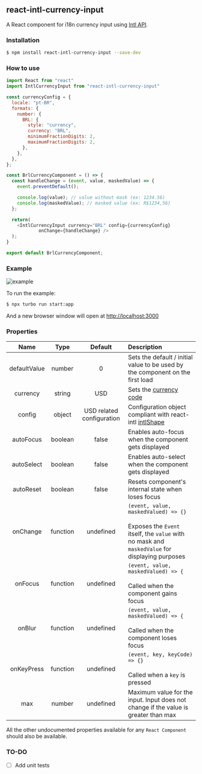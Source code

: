 ## react-intl-currency-input

A React component for i18n currency input using [Intl API](https://developer.mozilla.org/pt-BR/docs/Web/JavaScript/Reference/Global_Objects/Intl).

### Installation

```sh
$ npm install react-intl-currency-input --save-dev
```

### How to use

```js
import React from "react"
import IntlCurrencyInput from "react-intl-currency-input"

const currencyConfig = {
  locale: "pt-BR",
  formats: {
    number: {
      BRL: {
        style: "currency",
        currency: "BRL",
        minimumFractionDigits: 2,
        maximumFractionDigits: 2,
      },
    },
  },
};

const BrlCurrencyComponent = () => {
  const handleChange = (event, value, maskedValue) => {
    event.preventDefault();

    console.log(value); // value without mask (ex: 1234.56)
    console.log(maskedValue); // masked value (ex: R$1234,56)
  };

  return(
    <IntlCurrencyInput currency="BRL" config={currencyConfig}
            onChange={handleChange} />
  );
}

export default BrlCurrencyComponent;

```
### Example

![example](https://user-images.githubusercontent.com/333482/228024696-844101c3-3e4d-419e-8e69-cf649245789c.png)

To run the example:

```sh
$ npx turbo run start:app
```

And a new browser window will open at [http://localhost:3000](http://localhost:3000)

### Properties

| Name | Type | Default | Description |
| :---: | :---: | :---: | :--- |
| defaultValue | number | 0 | Sets the default / initial value to be used by the component on the first load |
| currency | string | USD | Sets the [currency code](http://www.xe.com/iso4217.php) |
| config | object | USD related configuration | Configuration object compliant with react-intl [intlShape](https://github.com/yahoo/react-intl/wiki/API#intlshape) |
| autoFocus | boolean | false | Enables auto-focus when the component gets displayed |
| autoSelect | boolean | false | Enables auto-select when the component gets displayed |
| autoReset | boolean| false | Resets component's internal state when loses focus |
| onChange | function | undefined | `(event, value, maskedValued) => {}`<br><br>Exposes the `Event` itself, the `value` with no mask and `maskedValue` for displaying purposes |
| onFocus | function | undefined | `(event, value, maskedValued) => {`<br><br>Called when the component gains focus |
| onBlur | function | undefined| `(event, value, maskedValued) => {`<br><br>Called when the component loses focus |
| onKeyPress | function| undefined | `(event, key, keyCode) => {}`<br><br>Called when a `key` is pressed |
| max | number| undefined | Maximum value for the input. Input does not change if the value is greater than max |

All the other undocumented properties available for any `React Component` should also be available.

### TO-DO
- [ ] Add unit tests

